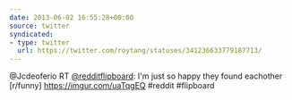 ```yaml
---
date: 2013-06-02 16:55:28+00:00
source: twitter
syndicated:
- type: twitter
  url: https://twitter.com/roytang/statuses/341236633779187713/
---
```


@Jcdeoferio RT [@redditflipboard](https://twitter.com/redditflipboard/): I'm just so happy they found eachother [r/funny] https://imgur.com/uaTqgEQ #reddit #flipboard